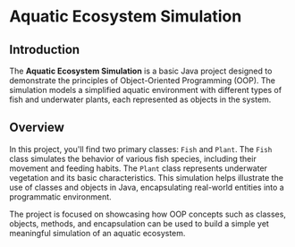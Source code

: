 # Aquatic Ecosystem Simulation

## Introduction

The **Aquatic Ecosystem Simulation** is a basic Java project designed to demonstrate the principles of Object-Oriented Programming (OOP). The simulation models a simplified aquatic environment with different types of fish and underwater plants, each represented as objects in the system.

## Overview

In this project, you'll find two primary classes: `Fish` and `Plant`. The `Fish` class simulates the behavior of various fish species, including their movement and feeding habits. The `Plant` class represents underwater vegetation and its basic characteristics. This simulation helps illustrate the use of classes and objects in Java, encapsulating real-world entities into a programmatic environment.

The project is focused on showcasing how OOP concepts such as classes, objects, methods, and encapsulation can be used to build a simple yet meaningful simulation of an aquatic ecosystem.
